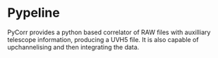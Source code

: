 # Pypeline

PyCorr provides a python based correlator of RAW files with auxilliary telescope information, producing a UVH5 file. It is also capable of upchannelising and then integrating the data.
